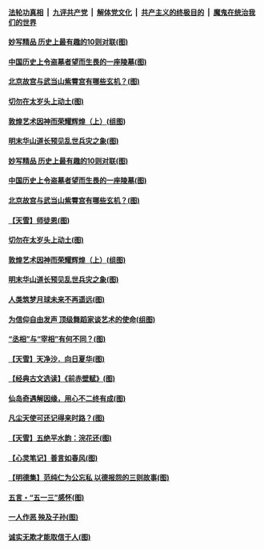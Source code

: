 

####  [法轮功真相](../../../../basic/blob/master/README.md?t=05172002) &nbsp;|&nbsp; [九评共产党](../../../../9ping.md/blob/master/README.md?t=05172002) &nbsp;|&nbsp; [解体党文化](../../../../jtdwh.md/blob/master/README.md?t=05172002)  &nbsp;|&nbsp; [共产主义的终极目的](../../../../gczydzjmd.md/blob/master/README.md?t=05172002) &nbsp;|&nbsp; [魔鬼在统治我们的世界](../../../../mgztzwmdsj.md/blob/master/README.md?t=05172002) 

#### [妙写精品 历史上最有趣的10则对联(图)](../pages/p7/933248.md?t=05172002) 

#### [中国历史上令盗墓者望而生畏的一座陵墓(图)](../pages/p7/933422.md?t=05172002) 

#### [北京故宫与武当山紫霄宫有哪些玄机？(图)](../pages/p7/933246.md?t=05172002) 

#### [切勿在太岁头上动土(图)](../pages/p7/932649.md?t=05172002) 

#### [敦煌艺术因神而荣耀辉煌（上）(组图)](../pages/p7/931718.md?t=05172002) 

#### [明末华山道长预见乱世兵灾之象(图)](../pages/p7/933355.md?t=05172002) 

#### [妙写精品 历史上最有趣的10则对联(图)](../pages/p7/933248.md?t=05172002) 

#### [中国历史上令盗墓者望而生畏的一座陵墓(图)](../pages/p7/933422.md?t=05172002) 

#### [北京故宫与武当山紫霄宫有哪些玄机？(图)](../pages/p7/933246.md?t=05172002) 

#### [【天雪】师徒恩(图)](../pages/p7/933262.md?t=05172002) 

#### [切勿在太岁头上动土(图)](../pages/p7/932649.md?t=05172002) 

#### [敦煌艺术因神而荣耀辉煌（上）(组图)](../pages/p7/931718.md?t=05172002) 

#### [明末华山道长预见乱世兵灾之象(图)](../pages/p7/933355.md?t=05172002) 

#### [人类筑梦月球未来不再遥远(图)](../pages/p7/932774.md?t=05172002) 

#### [为信仰自由发声 顶级舞蹈家谈艺术的使命(组图)](../pages/p7/933219.md?t=05172002) 

#### [“丞相”与“宰相”有何不同？(图)](../pages/p7/933240.md?t=05172002) 

#### [【天雪】天净沙．向日夏华(图)](../pages/p7/933149.md?t=05172002) 

#### [【经典古文选读】《前赤壁赋》(图)](../pages/p7/933138.md?t=05172002) 

#### [仙岛奇遇解因缘，用心不二终有成(图)](../pages/p7/932773.md?t=05172002) 

#### [凡尘天使可还记得来时路？(图)](../pages/p7/932647.md?t=05172002) 

#### [【天雪】五绝平水韵：浣花还(图)](../pages/p7/933146.md?t=05172002) 

#### [【心灵笔记】善言如春风(图)](../pages/p7/933027.md?t=05172002) 

#### [【明德集】范纯仁为公忘私 以德报怨的三则故事(图)](../pages/p7/932646.md?t=05172002) 

#### [五言・“五一三”感怀(图)](../pages/p7/932921.md?t=05172002) 

#### [一人作恶 殃及子孙(图)](../pages/p7/933003.md?t=05172002) 

#### [诚实无欺才能取信于人(图)](../pages/p7/932432.md?t=05172002) 


